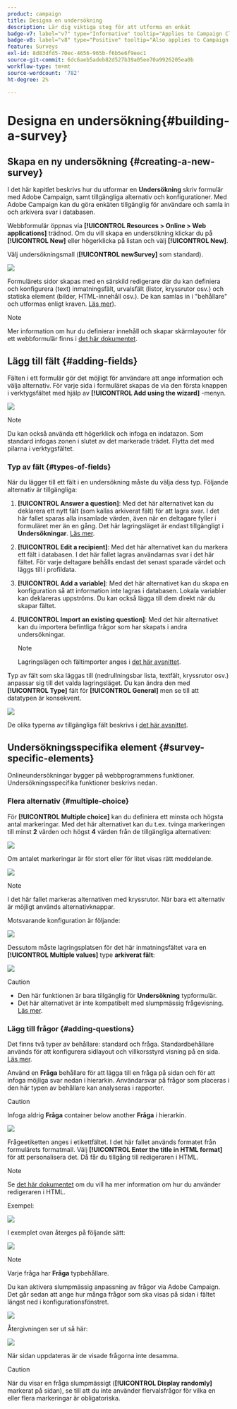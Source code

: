 ```yaml
---
product: campaign
title: Designa en undersökning
description: Lär dig viktiga steg för att utforma en enkät
badge-v7: label="v7" type="Informative" tooltip="Applies to Campaign Classic v7"
badge-v8: label="v8" type="Positive" tooltip="Also applies to Campaign v8"
feature: Surveys
exl-id: 8d83dfd5-70ec-4656-965b-f6b5e6f9eec1
source-git-commit: 6dc6aeb5adeb82d527b39a05ee70a9926205ea0b
workflow-type: tm+mt
source-wordcount: '782'
ht-degree: 2%

---
```


# Designa en undersökning{#building-a-survey}



## Skapa en ny undersökning {#creating-a-new-survey}

I det här kapitlet beskrivs hur du utformar en **Undersökning** skriv formulär med Adobe Campaign, samt tillgängliga alternativ och konfigurationer. Med Adobe Campaign kan du göra enkäten tillgänglig för användare och samla in och arkivera svar i databasen.

Webbformulär öppnas via **[!UICONTROL Resources > Online > Web applications]** trädnod. Om du vill skapa en undersökning klickar du på **[!UICONTROL New]** eller högerklicka på listan och välj **[!UICONTROL New]**.

Välj undersökningsmall (**[!UICONTROL newSurvey]** som standard).

![](assets/s_ncs_admin_survey_select_template.png)

Formulärets sidor skapas med en särskild redigerare där du kan definiera och konfigurera (text) inmatningsfält, urvalsfält (listor, kryssrutor osv.) och statiska element (bilder, HTML-innehåll osv.). De kan samlas in i &quot;behållare&quot; och utformas enligt kraven. [Läs mer](#adding-questions)).

>[!NOTE]
>
>Mer information om hur du definierar innehåll och skapar skärmlayouter för ett webbformulär finns i [det här dokumentet](../../web/using/about-web-forms.md).

## Lägg till fält {#adding-fields}

Fälten i ett formulär gör det möjligt för användare att ange information och välja alternativ. För varje sida i formuläret skapas de via den första knappen i verktygsfältet med hjälp av **[!UICONTROL Add using the wizard]** -menyn.

![](assets/s_ncs_admin_survey_add_field_menu.png)

>[!NOTE]
>
>Du kan också använda ett högerklick och infoga en indatazon. Som standard infogas zonen i slutet av det markerade trädet. Flytta det med pilarna i verktygsfältet.

### Typ av fält {#types-of-fields}

När du lägger till ett fält i en undersökning måste du välja dess typ. Följande alternativ är tillgängliga:

1. **[!UICONTROL Answer a question]**: Med det här alternativet kan du deklarera ett nytt fält (som kallas arkiverat fält) för att lagra svar. I det här fallet sparas alla insamlade värden, även när en deltagare fyller i formuläret mer än en gång. Det här lagringsläget är endast tillgängligt i **Undersökningar**. [Läs mer](../../surveys/using/managing-answers.md#storing-collected-answers).
1. **[!UICONTROL Edit a recipient]**: Med det här alternativet kan du markera ett fält i databasen. I det här fallet lagras användarnas svar i det här fältet. För varje deltagare behålls endast det senast sparade värdet och läggs till i profildata.
1. **[!UICONTROL Add a variable]**: Med det här alternativet kan du skapa en konfiguration så att information inte lagras i databasen. Lokala variabler kan deklareras uppströms. Du kan också lägga till dem direkt när du skapar fältet.
1. **[!UICONTROL Import an existing question]**: Med det här alternativet kan du importera befintliga frågor som har skapats i andra undersökningar.

   >[!NOTE]
   >
   >Lagringslägen och fältimporter anges i [det här avsnittet](../../surveys/using/managing-answers.md#storing-collected-answers).

Typ av fält som ska läggas till (nedrullningsbar lista, textfält, kryssrutor osv.) anpassar sig till det valda lagringsläget. Du kan ändra den med **[!UICONTROL Type]** fält för **[!UICONTROL General]** men se till att datatypen är konsekvent.

![](assets/s_ncs_admin_survey_change_type.png)

De olika typerna av tillgängliga fält beskrivs i [det här avsnittet](../../web/using/about-web-forms.md).

## Undersökningsspecifika element {#survey-specific-elements}

Onlineundersökningar bygger på webbprogrammens funktioner. Undersökningsspecifika funktioner beskrivs nedan.

### Flera alternativ {#multiple-choice}

För **[!UICONTROL Multiple choice]** kan du definiera ett minsta och högsta antal markeringar. Med det här alternativet kan du t.ex. tvinga markeringen till minst **2** värden och högst **4** värden från de tillgängliga alternativen:

![](assets/s_ncs_admin_survey_multichoice_ex1.png)

Om antalet markeringar är för stort eller för litet visas rätt meddelande.

![](assets/s_ncs_admin_survey_multichoice_ex2.png)

>[!NOTE]
>
>I det här fallet markeras alternativen med kryssrutor. När bara ett alternativ är möjligt används alternativknappar.

Motsvarande konfiguration är följande:

![](assets/s_ncs_admin_survey_multichoice_ex3.png)

Dessutom måste lagringsplatsen för det här inmatningsfältet vara en **[!UICONTROL Multiple values]** type **arkiverat fält**:

![](assets/s_ncs_admin_survey_multiple_values_field.png)

>[!CAUTION]
>
>* Den här funktionen är bara tillgänglig för **Undersökning** typformulär.
>* Det här alternativet är inte kompatibelt med slumpmässig frågevisning. [Läs mer](#adding-questions).


### Lägg till frågor {#adding-questions}

Det finns två typer av behållare: standard och fråga. Standardbehållare används för att konfigurera sidlayout och villkorsstyrd visning på en sida. [Läs mer](../../web/using/about-web-forms.md).

Använd en **Fråga** behållare för att lägga till en fråga på sidan och för att infoga möjliga svar nedan i hierarkin. Användarsvar på frågor som placeras i den här typen av behållare kan analyseras i rapporter.

>[!CAUTION]
>
>Infoga aldrig **Fråga** container below another **Fråga** i hierarkin.

![](assets/s_ncs_admin_question_label.png)

Frågeetiketten anges i etikettfältet. I det här fallet används formatet från formulärets formatmall. Välj **[!UICONTROL Enter the title in HTML format]** för att personalisera det. Då får du tillgång till redigeraren i HTML.

>[!NOTE]
>
>Se [det här dokumentet](../../web/using/about-web-forms.md) om du vill ha mer information om hur du använder redigeraren i HTML.

Exempel:

![](assets/s_ncs_admin_survey_containers_qu_arbo.png)

I exemplet ovan återges på följande sätt:

![](assets/s_ncs_admin_survey_containers_qu_ex.png)

>[!NOTE]
>
>Varje fråga har **Fråga** typbehållare.

Du kan aktivera slumpmässig anpassning av frågor via Adobe Campaign. Det går sedan att ange hur många frågor som ska visas på sidan i fältet längst ned i konfigurationsfönstret.

![](assets/s_ncs_admin_survey_containers_qu_display.png)

Återgivningen ser ut så här:

![](assets/s_ncs_admin_survey_containers_qu_display_rendering.png)

När sidan uppdateras är de visade frågorna inte desamma.

>[!CAUTION]
>
>När du visar en fråga slumpmässigt (**[!UICONTROL Display randomly]** markerat på sidan), se till att du inte använder flervalsfrågor för vilka en eller flera markeringar är obligatoriska.

